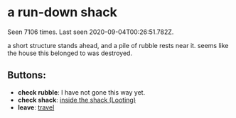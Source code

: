# a run-down shack

Seen 7106 times. Last seen 2020-09-04T00:26:51.782Z.

a short structure stands ahead, and a pile of rubble rests near it. seems like the house this belonged to was destroyed.

## Buttons:

- **check rubble**: I have not gone this way yet.
- **check shack**: [inside the shack (Looting)](inside-the-shack--Looting--f3a6xw.md)
- **leave**: [travel](travel-travel.md)
